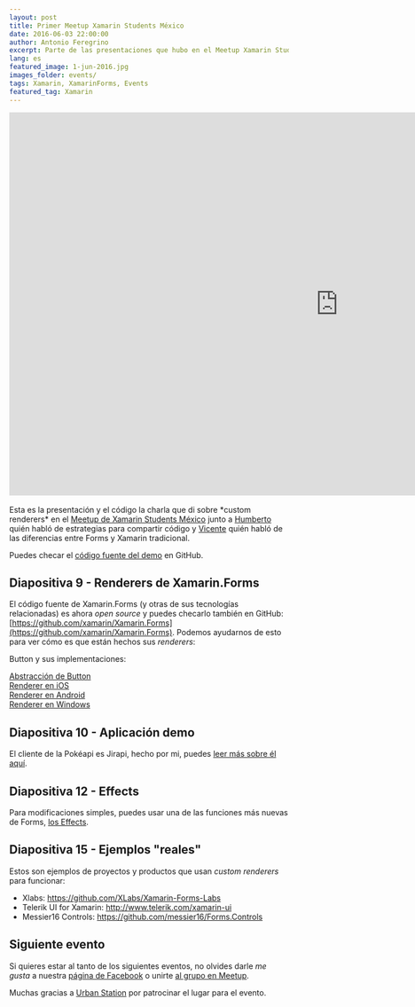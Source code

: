 ```yaml
---
layout: post
title: Primer Meetup Xamarin Students México
date: 2016-06-03 22:00:00
author: Antonio Feregrino
excerpt: Parte de las presentaciones que hubo en el Meetup Xamarin Students México del 1 de junio de 2016 en Urban Station. Una demo de Custom Renderers.
lang: es
featured_image: 1-jun-2016.jpg
images_folder: events/
tags: Xamarin, XamarinForms, Events
featured_tag: Xamarin
---
```


<div class="video-wrapper">
<iframe src='https://onedrive.live.com/embed?cid=05D7523CBBAF0419&resid=5D7523CBBAF0419%21128777&authkey=AJJchC74gobuJYE&em=2&wdAr=1.7777777777777777&wdEaa=1' width='1186px' height='691px' frameborder='0'>Esto es un documento de <a target='_blank' href='https://office.com'>Microsoft Office</a> incrustado con tecnología de <a target='_blank' href='https://office.com/webapps'>Office Online</a>.</iframe>
</div>

<br />
Esta es la presentación y el código la charla que di sobre *custom renderers* en el <a href="http://www.meetup.com/Xamarin-Students-Mexico/events/230561270/" target="_blank" rel="nofollow">Meetup de Xamarin Students México</a> junto a <a href="http://www.hjr.com.mx" target="_blank" rel="nofollow">Humberto</a> quién habló de estrategias para compartir código y <a href="https://vicenteguzman.mx" target="_blank" rel="nofollow">Vicente</a> quién habló de las diferencias entre Forms y Xamarin tradicional. 

Puedes checar el [código fuente del demo](https://github.com/fferegrino/custom-renderers-talk/releases/tag/m-1) en GitHub.

## Diapositiva 9 - Renderers de Xamarin.Forms
El código fuente de Xamarin.Forms (y otras de sus tecnologías relacionadas) es ahora *open source* y puedes checarlo también en GitHub: [https://github.com/xamarin/Xamarin.Forms](https://github.com/xamarin/Xamarin.Forms). Podemos ayudarnos de esto para ver cómo es que están hechos sus *renderers*:

Button y sus implementaciones:

<a href="https://github.com/xamarin/Xamarin.Forms/blob/master/Xamarin.Forms.Core/Button.cs" target="_blank" rel="nofollow">Abstracción de Button</a>  
<a href="https://github.com/xamarin/Xamarin.Forms/blob/master/Xamarin.Forms.Platform.iOS/Renderers/ButtonRenderer.cs" target="_blank" rel="nofollow">Renderer en iOS</a>  
<a href="https://github.com/xamarin/Xamarin.Forms/blob/master/Xamarin.Forms.Platform.Android/Renderers/ButtonRenderer.cs" target="_blank" rel="nofollow">Renderer en Android</a>  
<a href="https://github.com/xamarin/Xamarin.Forms/blob/master/Xamarin.Forms.Platform.WinRT/ButtonRenderer.cs" target="_blank" rel="nofollow">Renderer en Windows</a>

## Diapositiva 10 - Aplicación demo

El cliente de la Pokéapi es Jirapi, hecho por mi, puedes <a href="http://thatcsharpguy.com/post/jirapi">leer más sobre él aquí</a>.

## Diapositiva 12 - Effects
Para modificaciones simples, puedes usar una de las funciones más nuevas de Forms, <a href="https://developer.xamarin.com/guides/xamarin-forms/effects/introduction/" target="_blank" rel="nofollow">los Effects</a>.


## Diapositiva 15 - Ejemplos "reales"
Estos son ejemplos de proyectos y productos que usan *custom renderers* para funcionar:

 - Xlabs: <a href="https://github.com/XLabs/Xamarin-Forms-Labs" target="_blank" rel="nofollow">https://github.com/XLabs/Xamarin-Forms-Labs</a>  
 - Telerik UI for Xamarin: <a href="http://www.telerik.com/xamarin-ui" target="_blank" rel="nofollow">http://www.telerik.com/xamarin-ui</a>
 - Messier16 Controls: <a href="https://github.com/messier16/Forms.Controls" target="_blank">https://github.com/messier16/Forms.Controls</a>
 
## Siguiente evento
Si quieres estar al tanto de los siguientes eventos, no olvides darle *me gusta* a nuestra <a href="https://www.facebook.com/xspmexico" target="_blank">página de Facebook</a> o unirte <a href="http://www.meetup.com/Xamarin-Students-Mexico/" target="_blank" >al grupo en Meetup</a>.

Muchas gracias a <a href="http://mexico.enjoyurbanstation.com/es/" target="_blank" rel="nofollow">Urban Station</a> por patrocinar el lugar para el evento.